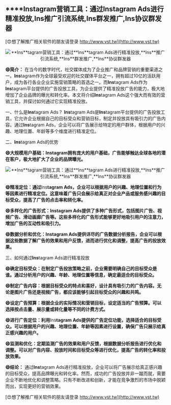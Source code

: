 ## ****Ins**tagram营销工具：通过**Ins**tagram Ads进行精准投放,**Ins**推广引流系统,**Ins**群发推广,**Ins**协议群发器**

[😍想了解推广相关软件的朋友请登录 http://www.vst.tw](http://www.vst.tw)

 <center><img src="https://vst.tw/MP4/tuiguang/png/2.png" alt="**Ins**tagram营销工具：通过**Ins**tagram Ads进行精准投放,**Ins**推广引流系统,**Ins**群发推广,**Ins**协议群发器"></center>

**😄简介：**
在当今的数字时代，社交媒体成为了企业推广和品牌营销的重要渠道之一。**Ins**tagram作为全球最受欢迎的社交媒体平台之一，拥有超过10亿的活跃用户，成为各行各业企业实施营销策略的首选之一。而**Ins**tagram Ads作为**Ins**tagram平台提供的广告投放工具，为企业提供了精准投放广告的能力，极大地增加了企业品牌的曝光和转化率。本文将介绍**Ins**tagram Ads这个强大而有效的营销工具，并探讨如何通过它实现精准投放。

一、什么是**Ins**tagram Ads？
**Ins**tagram Ads是**Ins**tagram平台提供的广告投放工具，它允许企业根据自己的目标受众和营销目标，制定并投放具有吸引力的广告内容。通过**Ins**tagram Ads，企业可以将广告展示给特定的用户群体，根据用户的兴趣、地理位置、年龄等多个维度进行精准定位。

二、**Ins**tagram Ads的优势

**😄大规模用户基础：**Ins**tagram拥有庞大的用户基础，广告能够触达全球各地的潜在客户，极大地扩大了企业的品牌曝光。**

 <center><img src="https://vst.tw/MP4/tuiguang/png/2.png" alt="**Ins**tagram营销工具：通过**Ins**tagram Ads进行精准投放,**Ins**推广引流系统,**Ins**群发推广,**Ins**协议群发器"></center>

**😄精准定位：通过**Ins**tagram Ads，企业可以根据用户的兴趣、地理位置和行为等因素进行精准定位。这意味着广告只会展示给真正对企业产品或服务感兴趣的目标受众，提高了广告的点击率和转化率。**

**😄多样化的广告形式：**Ins**tagram Ads提供了多种广告形式，包括图片广告、视频广告、滑动画廊广告等。这些多样化的广告形式能够更好地吸引用户的注意力，增加广告的互动性和吸引力。**

**😄数据分析和优化：**Ins**tagram Ads提供详尽的广告数据分析报告，企业可以根据这些数据了解广告的效果和用户反馈，进而进行优化和调整，提高广告的投放效果。**

三、如何通过**Ins**tagram Ads进行精准投放

**😄确定目标受众：在制定广告投放策略之前，企业需要明确自己的目标受众是谁。通过分析用户的兴趣、年龄、地理位置等信息，确定最适合的目标受众。**

**😄制定广告内容：根据目标受众的特点和喜好，设计具有吸引力的广告内容。无论是图片广告还是视频广告，都应该能够引起目标受众的兴趣和共鸣。**

**😄设定广告预算：根据企业的实际情况和营销目标，设定适当的广告预算。可以选择按点击量、展示量或转化量等不同的计费方式。**

**😄进行广告定位：利用**Ins**tagram Ads提供的广告定位功能，选择适合的目标受众。可以根据用户的兴趣、地理位置、年龄等因素进行设置，确保广告只展示给真正感兴趣的用户。**

**😄监测和优化：定期监测广告的效果和用户反馈，根据数据分析报告进行优化和调整。可以对广告内容、投放时间和目标受众等进行优化，提高广告的转化率和投放效果。**

**😄结论：**
通过**Ins**tagram Ads进行精准投放，企业可以将广告展示给真正感兴趣的目标受众，提高品牌曝光和转化率。然而，成功的广告投放并非一蹴而就，需要企业不断地优化和调整策略。只有不断改进和创新，才能在竞争激烈的市场中脱颖而出，实现更好的营销效果。

[😍想了解推广相关软件的朋友请登录 http://www.vst.tw](http://www.vst.tw)



